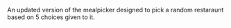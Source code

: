 An updated version of the mealpicker designed to pick a random restaraunt based on 5 choices given to it.
